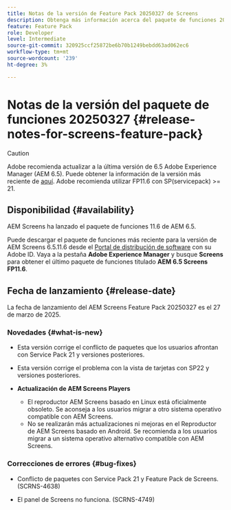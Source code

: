 ```yaml
---
title: Notas de la versión de Feature Pack 20250327 de Screens
description: Obtenga más información acerca del paquete de funciones 20250327 de AEM Screens lanzado el 27 de marzo de 2025.
feature: Feature Pack
role: Developer
level: Intermediate
source-git-commit: 320925ccf25872be6b70b1249bebdd63ad062ec6
workflow-type: tm+mt
source-wordcount: '239'
ht-degree: 3%

---
```


# Notas de la versión del paquete de funciones 20250327 {#release-notes-for-screens-feature-pack}

>[!CAUTION]
>Adobe recomienda actualizar a la última versión de 6.5 Adobe Experience Manager (AEM 6.5). Puede obtener la información de la versión más reciente de [aquí](https://experienceleague.adobe.com/es/docs/experience-manager-65/content/release-notes/release-notes).
>Adobe recomienda utilizar FP11.6 con SP(servicepack) >= 21.

## Disponibilidad {#availability}

AEM Screens ha lanzado el paquete de funciones 11.6 de AEM 6.5.

Puede descargar el paquete de funciones más reciente para la versión de AEM Screens 6.5.11.6 desde el [Portal de distribución de software](https://experience.adobe.com/#/downloads/content/software-distribution/es/aem.html) con su Adobe ID. Vaya a la pestaña **Adobe Experience Manager** y busque **Screens** para obtener el último paquete de funciones titulado **AEM 6.5 Screens FP11.6**.

## Fecha de lanzamiento {#release-date}

La fecha de lanzamiento del AEM Screens Feature Pack 20250327 es el 27 de marzo de 2025.

### Novedades {#what-is-new}

* Esta versión corrige el conflicto de paquetes que los usuarios afrontan con Service Pack 21 y versiones posteriores.

* Esta versión corrige el problema con la vista de tarjetas con SP22 y versiones posteriores.

* **Actualización de AEM Screens Players**
   * El reproductor AEM Screens basado en Linux está oficialmente obsoleto. Se aconseja a los usuarios migrar a otro sistema operativo compatible con AEM Screens.
   * No se realizarán más actualizaciones ni mejoras en el Reproductor de AEM Screens basado en Android. Se recomienda a los usuarios migrar a un sistema operativo alternativo compatible con AEM Screens.

### Correcciones de errores {#bug-fixes}

* Conflicto de paquetes con Service Pack 21 y Feature Pack de Screens. (SCRNS-4638)

* El panel de Screens no funciona. (SCRNS-4749)
